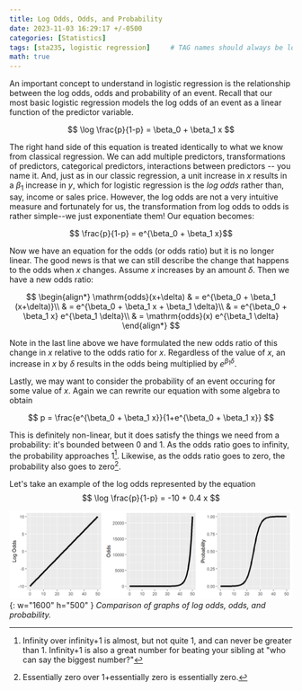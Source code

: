 ```yaml
---
title: Log Odds, Odds, and Probability
date: 2023-11-03 16:29:17 +/-0500
categories: [Statistics]
tags: [sta235, logistic regression]     # TAG names should always be lowercase
math: true
---
```



An important concept to understand in logistic regression is the relationship between the log odds, odds and probability of an event. Recall that our most basic logistic regression models the log odds of an event as a linear function of the predictor variable.

$$ \log \frac{p}{1-p} = \beta_0 + \beta_1 x $$

The right hand side of this equation is treated identically to what we know from classical regression. We can add multiple predictors, transformations of predictors, categorical predictors, interactions between predictors -- you name it. And, just as in our classic regression, a unit increase in $x$ results in a $\beta_1$ increase in $y$, which for logistic regression is the _log odds_ rather than, say, income or sales price. However, the log odds are not a very intuitive measure and fortunately for us, the transformation from log odds to odds is rather simple--we just exponentiate them! Our equation becomes:

$$ \frac{p}{1-p} = e^{\beta_0 + \beta_1 x}$$

Now we have an equation for the odds (or odds ratio) but it is no longer linear. The good news is that we can still describe the change that happens to the odds when $x$ changes. Assume $x$ increases by an amount $\delta$. Then we have a new odds ratio:


$$ 
\begin{align*}
\mathrm{odds}(x+\delta) & = e^{\beta_0 + \beta_1 (x+\delta)}\\
              & = e^{\beta_0 + \beta_1 x + \beta_1 \delta}\\
              & = e^{\beta_0 + \beta_1 x} e^{\beta_1 \delta}\\
              & = \mathrm{odds}(x) e^{\beta_1 \delta}
\end{align*}
$$

Note in the last line above we have formulated the new odds ratio of this change in $x$ relative to the odds ratio for $x$. Regardless of the value of $x$, an increase in $x$ by $\delta$ results in the odds being multiplied by $e^{\beta_1 \delta}$.

Lastly, we may want to consider the probability of an event occuring for some value of $x$. Again we can rewrite our equation with some algebra to obtain

$$ 
p = \frac{e^{\beta_0 + \beta_1 x}}{1+e^{\beta_0 + \beta_1 x}}
$$

This is definitely non-linear, but it does satisfy the things we need from a probability: it's bounded between 0 and 1. As the odds ratio goes to infinity, the probability approaches 1[^1]. Likewise, as the odds ratio goes to zero, the probability also goes to zero[^2].

Let's take an example of the log odds represented by the equation
$$ \log \frac{p}{1-p} = -10 + 0.4 x $$

![Desktop View](/assets/img/logodds_odds_prob_comp.png){: w="1600" h="500" }
_Comparison of graphs of log odds, odds, and probability._

[^1]: Infinity over infinity+1 is almost, but not quite 1, and can never be greater than 1. Infinity+1 is also a great number for beating your sibling at "who can say the biggest number?"
[^2]: Essentially zero over 1+essentially zero is essentially zero.